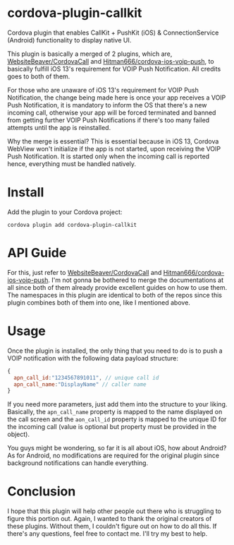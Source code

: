 # cordova-plugin-callkit
Cordova plugin that enables CallKit + PushKit (iOS) &amp; ConnectionService (Android) functionality to display native UI.

This plugin is basically a merged of 2 plugins, which are, [WebsiteBeaver/CordovaCall](https://github.com/WebsiteBeaver/CordovaCall) and [Hitman666/cordova-ios-voip-push](https://github.com/Hitman666/cordova-ios-voip-push), to basically fulfill iOS 13's requirement for VOIP Push Notification. All credits goes to both of them.

For those who are unaware of iOS 13's requirement for VOIP Push Notification, the change being made here is once your app receives a VOIP Push Notification, it is mandatory to inform the OS that there's a new incoming call, otherwise your app will be forced terminated and banned from getting further VOIP Push Notifications if there's too many failed attempts until the app is reinstalled.

Why the merge is essential? This is essential because in iOS 13, Cordova WebView won't initialize if the app is not started, upon receiving the VOIP Push Notification. It is started only when the incoming call is reported hence, everything must be handled natively.

# Install

Add the plugin to your Cordova project:

`cordova plugin add cordova-plugin-callkit`

# API Guide

For this, just refer to [WebsiteBeaver/CordovaCall](https://github.com/WebsiteBeaver/CordovaCall) and [Hitman666/cordova-ios-voip-push](https://github.com/Hitman666/cordova-ios-voip-push). I'm not gonna be bothered to merge the documentations at all since both of them already provide excellent guides on how to use them. The namespaces in this plugin are identical to both of the repos since this plugin combines both of them into one, like I mentioned above.

# Usage

Once the plugin is installed, the only thing that you need to do is to push a VOIP notification with the following data payload structure:

```javascript
{
  apn_call_id:"1234567891011", // unique call id
  apn_call_name:"DisplayName" // caller name
}
```

If you need more parameters, just add them into the structure to your liking. Basically, the `apn_call_name` property is mapped to the name displayed on the call screen and the `aon_call_id` property is mapped to the unique ID for the incoming call (value is optional but property must be provided in the object).

You guys might be wondering, so far it is all about iOS, how about Android? As for Android, no modifications are required for the original plugin since background notifications can handle everything.

# Conclusion

I hope that this plugin will help other people out there who is struggling to figure this portion out. Again, I wanted to thank the original creators of these plugins. Without them, I couldn't figure out on how to do all this. If there's any questions, feel free to contact me. I'll try my best to help.
